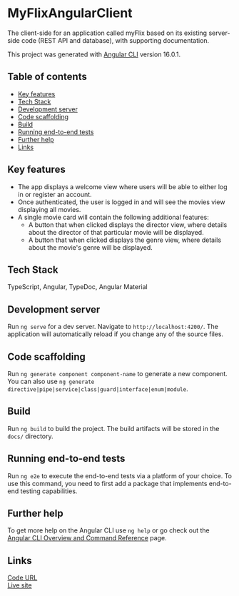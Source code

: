 # MyFlixAngularClient
The client-side for an application called myFlix based on its existing server-side code (REST API and database), with supporting documentation.

This project was generated with [Angular CLI](https://github.com/angular/angular-cli) version 16.0.1.

## Table of contents
- [Key features](#key-features)
- [Tech Stack](#tech-stack)
- [Development server](#development-server)
- [Code scaffolding](#code-scaffolding)
- [Build](#build)
- [Running end-to-end tests](#running-end-to-end-tests)
- [Further help](#further-help)
- [Links](#links)

## Key features

- The app displays a welcome view where users will be able to either log in or register an account.
- Once authenticated, the user is logged in and will see the movies view displaying all movies.
- A single movie card will contain the following additional features:
  - A button that when clicked displays the director view, where details about the director of that particular movie will be displayed.
  - A button that when clicked displays the genre view, where details about the movie's genre will be displayed.

## Tech Stack

TypeScript, Angular, TypeDoc, Angular Material

## Development server

Run `ng serve` for a dev server. Navigate to `http://localhost:4200/`. The application will automatically reload if you change any of the source files.

## Code scaffolding

Run `ng generate component component-name` to generate a new component. You can also use `ng generate directive|pipe|service|class|guard|interface|enum|module`.

## Build

Run `ng build` to build the project. The build artifacts will be stored in the `docs/` directory.

## Running end-to-end tests

Run `ng e2e` to execute the end-to-end tests via a platform of your choice. To use this command, you need to first add a package that implements end-to-end testing capabilities.

## Further help

To get more help on the Angular CLI use `ng help` or go check out the [Angular CLI Overview and Command Reference](https://angular.io/cli) page.

## Links
[Code URL](https://github.com/Mcelest19/myFlix-Angular-client) <br>
[Live site](https://mcelest19.github.io/myFlix-Angular-client/) <br>

